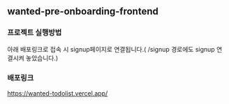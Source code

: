 ## wanted-pre-onboarding-frontend

### 프로젝트 실행방법
아래 배포링크로 접속 시 signup페이지로 연결됩니다.( /signup 경로에도 signup 연결시켜 놓았습니다.)

### 배포링크
https://wanted-todolist.vercel.app/
